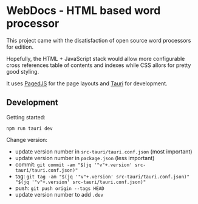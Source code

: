 WebDocs - HTML based word processor
===================================

This project came with the disatisfaction of open source word processors for
edition.

Hopefully, the HTML + JavaScript stack would allow more configurable cross
references table of contents and indexes while CSS allors for pretty good
styling.

It uses [PagedJS](https://pagedjs.org) for the page layouts and
[Tauri](https://tauri.app/) for development.

Development
-----------

Getting started:

    npm run tauri dev

Change version:

  - update version number in `src-tauri/tauri.conf.json` (most important)
  - update version number in `package.json` (less important)
  - commit: `git commit -am "$(jq '"v"+.version' src-tauri/tauri.conf.json)"`
  - tag: `git tag -am "$(jq '"v"+.version' src-tauri/tauri.conf.json)" "$(jq '"v"+.version' src-tauri/tauri.conf.json)"`
  - push: `git push origin --tags HEAD`
  - update version number to add `.dev`

